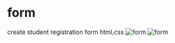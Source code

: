 # form
create student registration form html,css
![form](https://user-images.githubusercontent.com/90403439/133482523-c905a79e-c74f-43bf-ab91-30919de90ea4.png)
![form](https://user-images.githubusercontent.com/90403439/133483947-938df623-377d-41e8-b544-cfa3ae67b9c3.png)
